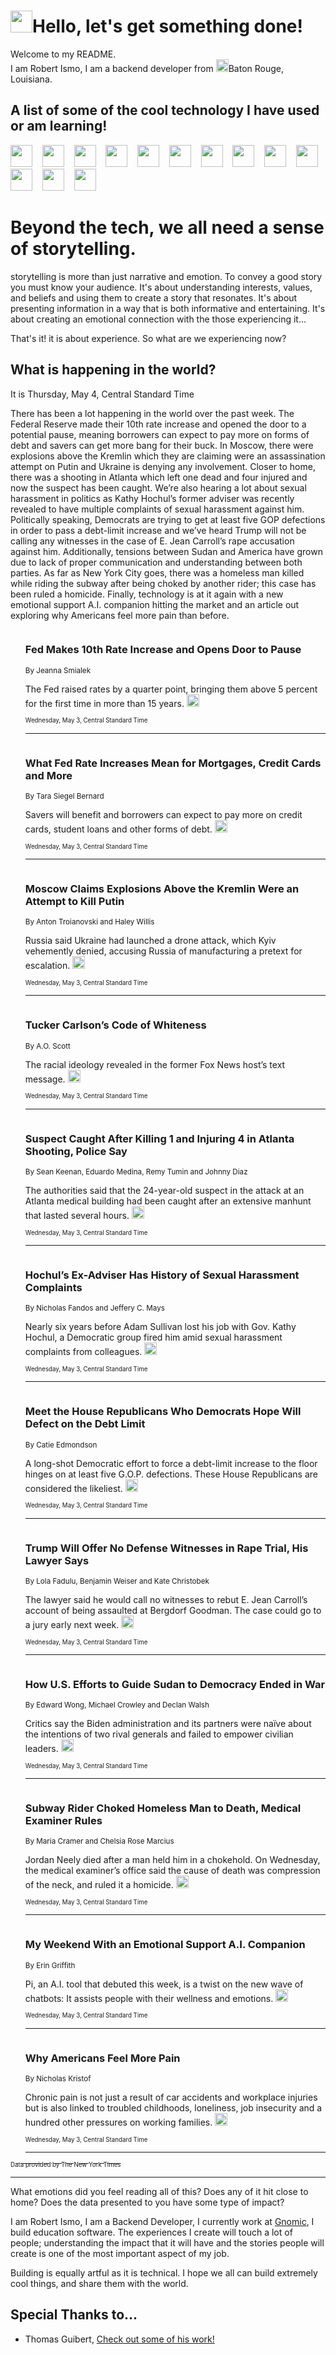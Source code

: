 <h1><img src="https://emojis.slackmojis.com/emojis/images/1643514375/3493/hot-coffee.gif?1643514375" width="35"/>Hello, let's get something done!</h1>

<p>Welcome to my README.<br/>
I am Robert Ismo, I am a backend developer from <img src="https://emojis.slackmojis.com/emojis/images/1638395689/50435/moulin_rouge.png?1638395689" width="20"/>Baton Rouge, Louisiana.</p>
<h2>A list of some of the cool technology I have used or am learning!</h2>
<p>
<img src="https://emojis.slackmojis.com/emojis/images/1643516091/21142/meow_bongotap.gif?1643516091" width="35" alt="">
<img src="https://img.shields.io/badge/Favorite%20Frontend%20Framework-SvelteKit-f83903" alt="">
<img src="https://img.shields.io/badge/Second%20Favorite-Vue-40b581" alt="">
<img src="https://img.shields.io/badge/Most%20Used%20Runtime-Nodejs-78b061" alt="">
<img src="https://emojis.slackmojis.com/emojis/images/1643517416/34482/fire.gif?1643517416" width="35" alt="">
<img src="https://img.shields.io/badge/Javascript%20But%20Better-Typescript-0078ca" alt="">
<img src="https://img.shields.io/badge/Favorite%20Language-Elixir-3e244d" alt="">
<img src="https://img.shields.io/badge/Containerize%20Everything-Docker-6ac9ef" alt="">
<img src="https://emojis.slackmojis.com/emojis/images/1643514596/5999/meow_party.gif?1643514596" width="35" alt="">
<img src="https://img.shields.io/badge/API%20Love%20Language-Graphql-de32a5" alt="">
<img src="https://img.shields.io/badge/Our%20Favorite%20Version%20Controller-Git-e94f33" alt="">
<img src="https://img.shields.io/badge/Favorite%20Database-Redis-d42d1d" alt="">
<img src="https://emojis.slackmojis.com/emojis/images/1643514559/5584/deployparrot.gif?1643514559" width="35" alt="">
<img src="https://img.shields.io/badge/Container%20Interstate-RabbitMQ-f66200" alt="">
<img src="https://img.shields.io/badge/Gotta%20Learn-Kubernetes-316adf" alt="">
<img src="https://img.shields.io/badge/Really%20Mature%20Now-WASM-654fef" alt="">
<img src="https://emojis.slackmojis.com/emojis/images/1666642497/61942/dance_vibe.gif?1666642497" width="35" alt="">
<img src="https://img.shields.io/badge/For%20My%20M1-ARM64-657d96" alt="">
<img src="https://img.shields.io/badge/Loving%20This%20So%20Much-TailwindCSS-17bcb5" alt="">
<img src="https://img.shields.io/badge/Cool%20Build%20Tool-Vite-f9cb24" alt="">
<img src="https://emojis.slackmojis.com/emojis/images/1669231376/62819/working-on-it.gif?1669231376" width="35" alt="">
<img src="https://img.shields.io/badge/Fun%20and%20Easy%20Database-MongoDB-5f8c49" alt="">
<img src="https://img.shields.io/badge/JS%20Life%20Support-NPM-c73737" alt="">
<img src="https://img.shields.io/badge/I%20Liked%20It-DynamoDB-0073b9" alt="">
<img src="https://emojis.slackmojis.com/emojis/images/1643514045/46/question.gif?1643514045" width="35" alt="">
<img src="https://img.shields.io/badge/cool-React-60d6f9" alt="">
<img src="https://img.shields.io/badge/Future%20Big%20Project-Lambda-f37e00" alt="">
<img src="https://img.shields.io/badge/NPM%20But%20Better-PNPM-f1aa07" alt="">
<img src="https://emojis.slackmojis.com/emojis/images/1643514943/9662/fbwow.gif?1643514943" width="35" alt="">
<img src="https://img.shields.io/badge/First%20Language-C-662079" alt="">
<img src="https://img.shields.io/badge/Where%20I%20Deploy%20Frontend-Vercel-000000" alt="">
<img src="https://img.shields.io/badge/Who%20Does%20not%20Want%20an%20App-Swift-f9492a" alt="">
<img src="https://emojis.slackmojis.com/emojis/images/1643514058/151/javascript.png?1643514058" width="35" alt="">
<img src="https://img.shields.io/badge/cool-Python-fbd542" alt="">
<img src="https://img.shields.io/badge/Favorite%20Something-Stripe-656cdc" alt="">
<img src="https://img.shields.io/badge/Of%20Course-HTML5-ed6327" alt="">
<img src="https://emojis.slackmojis.com/emojis/images/1660415405/60731/bomb.gif?1660415405" width="35" alt="">
<img src="https://img.shields.io/badge/hate-CSS-2964ec" alt="">
<img src="https://img.shields.io/badge/Learning-CircleCI-141215" alt="">
<img src="https://img.shields.io/badge/Learning-Rust-fbbb3b" alt="">
<img src="https://emojis.slackmojis.com/emojis/images/1660415397/60712/writing-hand.gif?1660415397" width="35" alt="">
<img src="https://img.shields.io/badge/Dev%20Browser%20of%20Choice-Firefox-cc4e26" alt="">
<img src="https://img.shields.io/badge/Recoverying%20From%20Windows-UNIX-1781e3" alt="">
<img src="https://img.shields.io/badge/LOVE-LogSeq-90c1c2" alt="">
<img src="https://emojis.slackmojis.com/emojis/images/1643514066/223/kirby.gif?1643514066" width="35" alt="">
<img src="https://img.shields.io/badge/Daily%20Driver-MacOS-e6e6e8" alt="">
<img src="https://img.shields.io/badge/Git%20Server-Github-000000" alt="">
<img src="https://img.shields.io/badge/enjoyable-EC2-f17428" alt="">
<img src="https://emojis.slackmojis.com/emojis/images/1643514239/2069/excited.gif?1643514239" width="35" alt="">
</p>
<h1>Beyond the tech, we all need a sense of storytelling.</h1>
<p>storytelling is more than just narrative and emotion. To convey a good story you must know your audience. It's about understanding interests, values, and beliefs and using them to create a story that resonates. It's about presenting information in a way that is both informative and entertaining. It's about creating an emotional connection with the those experiencing it...</p>
<p>That's it! it is about experience. So what are we experiencing now?</p>
<h2>What is happening in the world?</h2>
<p>It is Thursday, May 4, Central Standard Time</p>
<p>
There has been a lot happening in the world over the past week. The Federal Reserve made their 10th rate increase and opened the door to a potential pause, meaning borrowers can expect to pay more on forms of debt and savers can get more bang for their buck. In Moscow, there were explosions above the Kremlin which they are claiming were an assassination attempt on Putin and Ukraine is denying any involvement. Closer to home, there was a shooting in Atlanta which left one dead and four injured and now the suspect has been caught. We’re also hearing a lot about sexual harassment in politics as Kathy Hochul’s former adviser was recently revealed to have multiple complaints of sexual harassment against him. Politically speaking, Democrats are trying to get at least five GOP defections in order to pass a debt-limit increase and we’ve heard Trump will not be calling any witnesses in the case of E. Jean Carroll’s rape accusation against him. Additionally, tensions between Sudan and America have grown due to lack of proper communication and understanding between both parties. As far as New York City goes, there was a homeless man killed while riding the subway after being choked by another rider; this case has been ruled a homicide. Finally, technology is at it again with a new emotional support A.I. companion hitting the market and an article out exploring why Americans feel more pain than before.</p>
<ol>
<img src="https://img.shields.io/badge/-business-blue" alt="">
<h3>Fed Makes 10th Rate Increase and Opens Door to Pause</h3>
<sub>By Jeanna Smialek</sub>
<p>The Fed raised rates by a quarter point, bringing them above 5 percent for the first time in more than 15 years.  <a href="https://nyti.ms/3LTE8oo"><img src="https://developer.nytimes.com/files/poweredby_nytimes_30b.png?v=1583354208352" height="20"></a></p>
<sub><sub>Wednesday, May 3, Central Standard Time</sub></sub>
<hr/>
<img src="https://img.shields.io/badge/-business-blue" alt="">
<h3>What Fed Rate Increases Mean for Mortgages, Credit Cards and More</h3>
<sub>By Tara Siegel Bernard</sub>
<p>Savers will benefit and borrowers can expect to pay more on credit cards, student loans and other forms of debt.  <a href="https://nyti.ms/3AVcDUM"><img src="https://developer.nytimes.com/files/poweredby_nytimes_30b.png?v=1583354208352" height="20"></a></p>
<sub><sub>Wednesday, May 3, Central Standard Time</sub></sub>
<hr/>
<img src="https://img.shields.io/badge/-world-blue" alt="">
<h3>Moscow Claims Explosions Above the Kremlin Were an Attempt to Kill Putin</h3>
<sub>By Anton Troianovski and Haley Willis</sub>
<p>Russia said Ukraine had launched a drone attack, which Kyiv vehemently denied, accusing Russia of manufacturing a pretext for escalation.  <a href="https://nyti.ms/3nsWrqV"><img src="https://developer.nytimes.com/files/poweredby_nytimes_30b.png?v=1583354208352" height="20"></a></p>
<sub><sub>Wednesday, May 3, Central Standard Time</sub></sub>
<hr/>
<img src="https://img.shields.io/badge/-books-review-blue" alt="">
<h3>Tucker Carlson’s Code of Whiteness</h3>
<sub>By A.O. Scott</sub>
<p>The racial ideology revealed in the former Fox News host’s text message.  <a href="https://nyti.ms/3NEWD0T"><img src="https://developer.nytimes.com/files/poweredby_nytimes_30b.png?v=1583354208352" height="20"></a></p>
<sub><sub>Wednesday, May 3, Central Standard Time</sub></sub>
<hr/>
<img src="https://img.shields.io/badge/-us-blue" alt="">
<h3>Suspect Caught After Killing 1 and Injuring 4 in Atlanta Shooting, Police Say</h3>
<sub>By Sean Keenan, Eduardo Medina, Remy Tumin and Johnny Diaz</sub>
<p>The authorities said that the 24-year-old suspect in the attack at an Atlanta medical building had been caught after an extensive manhunt that lasted several hours.  <a href="https://nyti.ms/3Lui7uO"><img src="https://developer.nytimes.com/files/poweredby_nytimes_30b.png?v=1583354208352" height="20"></a></p>
<sub><sub>Wednesday, May 3, Central Standard Time</sub></sub>
<hr/>
<img src="https://img.shields.io/badge/-nyregion-blue" alt="">
<h3>Hochul’s Ex-Adviser Has History of Sexual Harassment Complaints</h3>
<sub>By Nicholas Fandos and Jeffery C. Mays</sub>
<p>Nearly six years before Adam Sullivan lost his job with Gov. Kathy Hochul, a Democratic group fired him amid sexual harassment complaints from colleagues.  <a href="https://nyti.ms/411jV4g"><img src="https://developer.nytimes.com/files/poweredby_nytimes_30b.png?v=1583354208352" height="20"></a></p>
<sub><sub>Wednesday, May 3, Central Standard Time</sub></sub>
<hr/>
<img src="https://img.shields.io/badge/-us-blue" alt="">
<h3>Meet the House Republicans Who Democrats Hope Will Defect on the Debt Limit</h3>
<sub>By Catie Edmondson</sub>
<p>A long-shot Democratic effort to force a debt-limit increase to the floor hinges on at least five G.O.P. defections. These House Republicans are considered the likeliest.  <a href="https://nyti.ms/44pbxOO"><img src="https://developer.nytimes.com/files/poweredby_nytimes_30b.png?v=1583354208352" height="20"></a></p>
<sub><sub>Wednesday, May 3, Central Standard Time</sub></sub>
<hr/>
<img src="https://img.shields.io/badge/-nyregion-blue" alt="">
<h3>Trump Will Offer No Defense Witnesses in Rape Trial, His Lawyer Says</h3>
<sub>By Lola Fadulu, Benjamin Weiser and Kate Christobek</sub>
<p>The lawyer said he would call no witnesses to rebut E. Jean Carroll’s account of being assaulted at Bergdorf Goodman. The case could go to a jury early next week.  <a href="https://nyti.ms/3p4UZeQ"><img src="https://developer.nytimes.com/files/poweredby_nytimes_30b.png?v=1583354208352" height="20"></a></p>
<sub><sub>Wednesday, May 3, Central Standard Time</sub></sub>
<hr/>
<img src="https://img.shields.io/badge/-us-blue" alt="">
<h3>How U.S. Efforts to Guide Sudan to Democracy Ended in War</h3>
<sub>By Edward Wong, Michael Crowley and Declan Walsh</sub>
<p>Critics say the Biden administration and its partners were naïve about the intentions of two rival generals and failed to empower civilian leaders.  <a href="https://nyti.ms/415xqQi"><img src="https://developer.nytimes.com/files/poweredby_nytimes_30b.png?v=1583354208352" height="20"></a></p>
<sub><sub>Wednesday, May 3, Central Standard Time</sub></sub>
<hr/>
<img src="https://img.shields.io/badge/-nyregion-blue" alt="">
<h3>Subway Rider Choked Homeless Man to Death, Medical Examiner Rules</h3>
<sub>By Maria Cramer and Chelsia Rose Marcius</sub>
<p>Jordan Neely died after a man held him in a chokehold. On Wednesday, the medical examiner’s office said the cause of death was compression of the neck, and ruled it a homicide.  <a href="https://nyti.ms/3AW0TBq"><img src="https://developer.nytimes.com/files/poweredby_nytimes_30b.png?v=1583354208352" height="20"></a></p>
<sub><sub>Wednesday, May 3, Central Standard Time</sub></sub>
<hr/>
<img src="https://img.shields.io/badge/-technology-blue" alt="">
<h3>My Weekend With an Emotional Support A.I. Companion</h3>
<sub>By Erin Griffith</sub>
<p>Pi, an A.I. tool that debuted this week, is a twist on the new wave of chatbots: It assists people with their wellness and emotions.  <a href="https://nyti.ms/3AKAPcJ"><img src="https://developer.nytimes.com/files/poweredby_nytimes_30b.png?v=1583354208352" height="20"></a></p>
<sub><sub>Wednesday, May 3, Central Standard Time</sub></sub>
<hr/>
<img src="https://img.shields.io/badge/-opinion-blue" alt="">
<h3>Why Americans Feel More Pain</h3>
<sub>By Nicholas Kristof</sub>
<p>Chronic pain is not just a result of car accidents and workplace injuries but is also linked to troubled childhoods, loneliness, job insecurity and a hundred other pressures on working families.  <a href="https://nyti.ms/3LogRJC"><img src="https://developer.nytimes.com/files/poweredby_nytimes_30b.png?v=1583354208352" height="20"></a></p>
<sub><sub>Wednesday, May 3, Central Standard Time</sub></sub>
<hr/>
</ol>
<a href="https://developer.nytimes.com"><sub><sub>Data provided by The New York Times</sub></sub></a>
<hr/>
<p>What emotions did you feel reading all of this? Does any of it hit close to home? Does the data presented to you have some type of impact?</p>
<p>I am Robert Ismo, I am a Backend Developer, I currently work at <a href="https://gnomic.education/">Gnomic</a>, I build education software. The experiences I create will touch a lot of people; understanding the impact that it will have and the stories people will create is one of the most important aspect of my job.</p>
<p>Building is equally artful as it is technical. I hope we all can build extremely cool things, and share them with the world.</p>
<h2>Special Thanks to...</h2>
<ul>
<li>Thomas Guibert, <a href="https://github.com/thmsgbrt/thmsgbrt">Check out some of his work!</a></li>
</ul>
